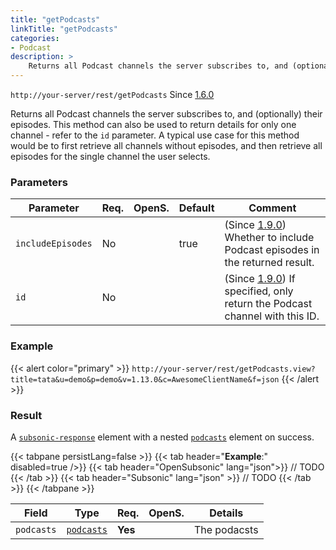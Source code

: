 ```yaml
---
title: "getPodcasts"
linkTitle: "getPodcasts"
categories:
- Podcast
description: >
    Returns all Podcast channels the server subscribes to, and (optionally) their episodes.
---
```



`http://your-server/rest/getPodcasts` Since [1.6.0](../../subsonic-versions)

Returns all Podcast channels the server subscribes to, and (optionally) their episodes. This method can also be used to return details for only one channel - refer to the `id` parameter. A typical use case for this method would be to first retrieve all channels without episodes, and then retrieve all episodes for the single channel the user selects.

### Parameters

| Parameter | Req. | OpenS. | Default | Comment |
| --- | --- | --- | --- | --- |
| `includeEpisodes` | No  |  |true | (Since [1.9.0](../../subsonic-versions)) Whether to include Podcast episodes in the returned result. |
| `id` | No  |   |   | (Since [1.9.0](../../subsonic-versions)) If specified, only return the Podcast channel with this ID. |

### Example

{{< alert color="primary" >}} `http://your-server/rest/getPodcasts.view?title=tata&u=demo&p=demo&v=1.13.0&c=AwesomeClientName&f=json` {{< /alert >}}

### Result

A [`subsonic-response`](../../responses/subsonic-response) element with a nested [`podcasts`](../../responses/podcasts) element on success.

{{< tabpane persistLang=false >}}
{{< tab header="**Example**:" disabled=true />}}
{{< tab header="OpenSubsonic" lang="json">}}
// TODO
{{< /tab >}}
{{< tab header="Subsonic" lang="json" >}}
// TODO
{{< /tab >}}
{{< /tabpane >}}

| Field |  Type | Req. | OpenS. | Details |
| --- | --- | --- | --- | --- |
| `podcasts` | [`podcasts`](../../responses/podcasts) | **Yes** |     | The podacsts |
